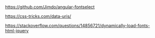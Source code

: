 https://github.com/Jimdo/angular-fontselect

https://css-tricks.com/data-uris/

https://stackoverflow.com/questions/14856721/dynamically-load-fonts-html-jquery